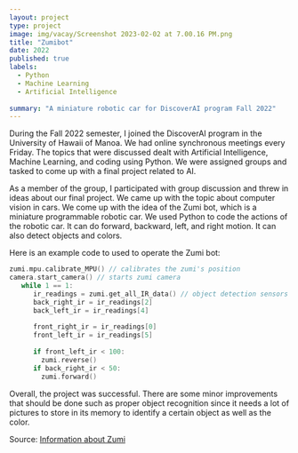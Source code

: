 ```yaml
---
layout: project
type: project
image: img/vacay/Screenshot 2023-02-02 at 7.00.16 PM.png
title: "Zumibot"
date: 2022
published: true
labels:
  - Python
  - Machine Learning
  - Artificial Intelligence
  
summary: "A miniature robotic car for DiscoverAI program Fall 2022"
---
```



During the Fall 2022 semester, I joined the DiscoverAI program in the University of Hawaii of Manoa. We had online synchronous meetings every Friday. The topics that were discussed dealt with Artificial Intelligence, Machine Learning, and coding using Python. We were assigned groups and tasked to come up with a final project related to AI.

As a member of the group, I participated with group discussion and threw in ideas about our final project. We came up with the topic about computer vision in cars. We come up with the idea of the Zumi bot, which is a miniature programmable robotic car. We used Python to code the actions of the robotic car. It can do forward, backward, left, and right motion. It can also detect objects and colors.

Here is an example code to used to operate the Zumi bot:

```cpp
zumi.mpu.calibrate_MPU() // calibrates the zumi's position
camera.start_camera() // starts zumi camera
   while 1 == 1:
      ir_readings = zumi.get_all_IR_data() // object detection sensors
      back_right_ir = ir_readings[2]
      back_left_ir = ir_readings[4]
      
      front_right_ir = ir_readings[0]
      front_left_ir = ir_readings[5]
      
      if front_left_ir < 100: 
        zumi.reverse()
      if back_right_ir < 50:
        zumi.forward()

```

Overall, the project was successful. There are some minor improvements that should be done such as proper object recognition since it needs a lot of pictures to store in its memory to identify a certain object as well as the color.

Source: <a href="https://github.com/theVacay/vacay](https://www.robolink.com/products/zumi">Information about Zumi</a>
